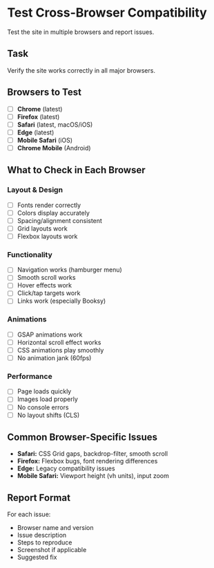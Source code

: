 # Test Cross-Browser Compatibility

Test the site in multiple browsers and report issues.

## Task
Verify the site works correctly in all major browsers.

## Browsers to Test
- [ ] **Chrome** (latest)
- [ ] **Firefox** (latest)
- [ ] **Safari** (latest, macOS/iOS)
- [ ] **Edge** (latest)
- [ ] **Mobile Safari** (iOS)
- [ ] **Chrome Mobile** (Android)

## What to Check in Each Browser

### Layout & Design
- [ ] Fonts render correctly
- [ ] Colors display accurately
- [ ] Spacing/alignment consistent
- [ ] Grid layouts work
- [ ] Flexbox layouts work

### Functionality
- [ ] Navigation works (hamburger menu)
- [ ] Smooth scroll works
- [ ] Hover effects work
- [ ] Click/tap targets work
- [ ] Links work (especially Booksy)

### Animations
- [ ] GSAP animations work
- [ ] Horizontal scroll effect works
- [ ] CSS animations play smoothly
- [ ] No animation jank (60fps)

### Performance
- [ ] Page loads quickly
- [ ] Images load properly
- [ ] No console errors
- [ ] No layout shifts (CLS)

## Common Browser-Specific Issues
- **Safari:** CSS Grid gaps, backdrop-filter, smooth scroll
- **Firefox:** Flexbox bugs, font rendering differences
- **Edge:** Legacy compatibility issues
- **Mobile Safari:** Viewport height (vh units), input zoom

## Report Format
For each issue:
- Browser name and version
- Issue description
- Steps to reproduce
- Screenshot if applicable
- Suggested fix
